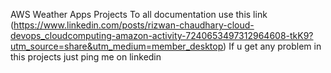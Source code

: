 AWS Weather Apps Projects 
To all documentation use this link (https://www.linkedin.com/posts/rizwan-chaudhary-cloud-devops_cloudcomputing-amazon-activity-7240653497312964608-tkK9?utm_source=share&utm_medium=member_desktop)
If u get any problem in this projects just ping me on linkedin
